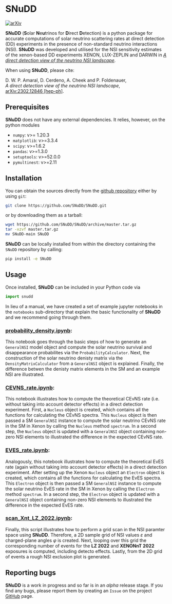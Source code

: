 # SNuDD

[![arXiv](http://img.shields.io/badge/arXiv-2302.12846-B31B1B.svg)](https://arxiv.org/abs/2302.12846)

**SNuDD** (**S**olar **N**e**u**trinos for **D**irect **D**etection) is a python package for accurate computations of solar neutrino scattering rates at direct detection (DD) experiments in the presence of non-standard neutrino interactions (NSI). 
**SNuDD**  was developed and utilised for the NSI sensitivity estimates of the xenon-based DD experiments XENON, LUX-ZEPLIN and DARWIN in [*A direct detection view of the neutrino NSI landscape*](https://arxiv.org/abs/2302.12846).

When using **SNuDD**, please cite:

D. W. P. Amaral, D. Cerdeno, A. Cheek and P. Foldenauer, \
*A direct detection view of the neutrino NSI landscape*,\
[arXiv:2302.12846 [hep-ph]](https://arxiv.org/abs/2302.12846).



## Prerequisites

**SNuDD** does not have any external dependencies. It relies, however, on the python modules 

- `numpy`: v>= 1.20.3
- `matplotlib`: v>=3.3.4
- `scipy`: v>=1.6.2
- `pandas`: v>=1.3.0
- `setuptools`: v>=52.0.0
- `pymultinest`: v>=2.11



## Installation

You can obtain the sources directly from the [github repository](https://github.com/SNuDD/SNuDD) either by using `git`:
```bash
git clone https://github.com/SNuDD/SNuDD.git
```
or by downloading them as a tarball:
```bash
wget https://github.com/SNuDD/SNuDD/archive/master.tar.gz
tar -xzvf master.tar.gz
mv SNuDD-main SNuDD
```

**SNuDD** can be locally installed from within the directory containing the `SNuDD` repository by calling:
```bash
pip install -e SNuDD
```

## Usage
Once installed, **SNuDD** can be included in your Python code via
```python
import snudd
```

In lieu of a manual, we have created a set of example jupyter notebooks in the `notebooks` sub-directory that explain the basic functionality of **SNuDD** and we recommend going through them.

### [probability_density.ipynb](https://github.com/SNuDD/SNuDD/blob/main/notebooks/probability_density.ipynb):

This notebook goes through the basic steps of how to generate an `GeneralNSI` model object and compute the solar neutrino survival and disappearance probabilites via the `ProbabilityCalculator`. Next, the construction of the solar neutrino denisty matrix via the `DensityMatrixCalculator` from a `GeneralNSI` object is explained. Finally, the difference betwen the denisty matrix elements in the SM and an example NSI are illustrated.

### [CEVNS_rate.ipynb](https://github.com/SNuDD/SNuDD/blob/main/notebooks/CEVNS_rate.ipynb):

This notebook illustrates how to compute the theoretical CEvNS rate (i.e. without taking into account detector effects) in a direct detection experiment. First, a `Nucleus` object is created, which contains all the functions for calculating the CEvNS spectra. This `Nucleus` object is then passed a SM `GeneralNSI` instance to compute the solar neutrino CEvNS rate in the SM in Xenon by calling the `Nucleus` method `spectrum`. In a second step, the `Nucleus` object is updated with a `GeneralNSI` object containing non-zero NSI elements to illustrated the difference in the expected CEvNS rate.

### [EVES_rate.ipynb](https://github.com/SNuDD/SNuDD/blob/main/notebooks/EVES_rate.ipynb):

Analogously, this notebook illustrates how to compute the theoretical EvES rate (again without taking into account detector effects) in a direct detection experiment. After setting up the Xenon `Nucleus` object an `Electron` object is created, which contains all the functions for calculating the EvES spectra. This `Electron` object is then passed a SM `GeneralNSI` instance to compute the solar neutrino EvES rate in the SM in Xenon by calling the `Electron` method `spectrum`. In a second step, the `Electron` object is updated with a `GeneralNSI` object containing non-zero NSI elements to illustrated the difference in the expected EvES rate.

### [scan_Xnt_LZ_2022.ipynb](https://github.com/SNuDD/SNuDD/blob/main/notebooks/scan_Xnt_LZ_2022.ipynb):

Finally, this script illustrates how to perform a grid scan in the NSI paramter space using **SNuDD**. Therefore, a 2D sample grid of NSI values $\varepsilon$ and charged-plane angles $\varphi$ is created. Next, looping over this grid the corresponding number of events for the **LZ 2022** and **XENONnT 2022** exposures is computed, including detecto effects. Lastly, from the 2D grid of events a rough NSI exclusion plot is generated.

## Reporting bugs

**SNuDD** is a work in progress and so far is in an *alpha* release stage. If you find any bugs, please report them by creating an `Issue` on the project [GitHub](https://github.com/SNuDD/SNuDD) page.
